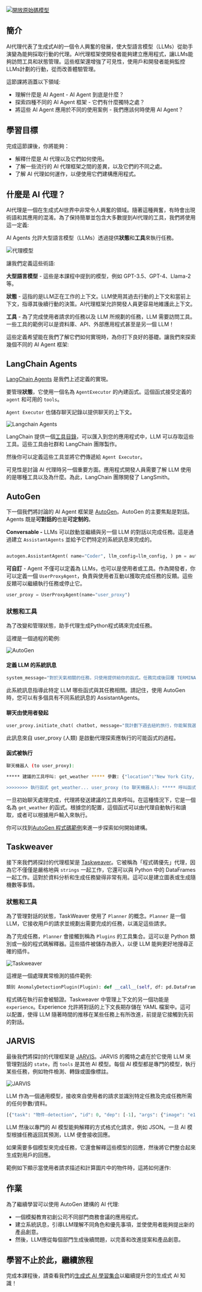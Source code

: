 ﻿[![開放原始碼模型](../../images/17-lesson-banner.png?WT.mc_id=academic-105485-koreyst)](https://aka.ms/gen-ai-lesson17-gh?WT.mc_id=academic-105485-koreyst)

## 簡介

AI代理代表了生成式AI的一個令人興奮的發展，使大型語言模型（LLMs）從助手演變為能夠採取行動的代理。AI代理框架使開發者能夠建立應用程式，讓LLMs能夠訪問工具和狀態管理。這些框架還增強了可見性，使用戶和開發者能夠監控LLMs計劃的行動，從而改善體驗管理。

這節課將涵蓋以下領域:

- 理解什麼是 AI Agent - AI Agent 到底是什麼？
- 探索四種不同的 AI Agent 框架 - 它們有什麼獨特之處？
- 將這些 AI Agent 應用於不同的使用案例 - 我們應該何時使用 AI Agent？

## 學習目標

完成這節課後，你將能夠：

- 解釋什麼是 AI 代理以及它們如何使用。
- 了解一些流行的 AI 代理框架之間的差異，以及它們的不同之處。
- 了解 AI 代理如何運作，以便使用它們建構應用程式。

## 什麼是 AI 代理？

AI代理是一個在生成式AI世界中非常令人興奮的領域。隨著這種興奮，有時會出現術語和其應用的混淆。為了保持簡單並包含大多數提到AI代理的工具，我們將使用這一定義:

AI Agents 允許大型語言模型（LLMs）透過提供**狀態**和**工具**來執行任務。

![代理模型](../../images/what-agent.png?WT.mc_id=academic-105485-koreyst)

讓我們定義這些術語:

**大型語言模型** - 這些是本課程中提到的模型，例如 GPT-3.5、GPT-4、Llama-2 等。

**狀態** - 這指的是LLM正在工作的上下文。LLM使用其過去行動的上下文和當前上下文，指導其後續行動的決策。AI代理框架允許開發人員更容易地維護此上下文。

**工具** - 為了完成使用者請求的任務以及 LLM 所規劃的任務，LLM 需要訪問工具。一些工具的範例可以是資料庫、API、外部應用程式甚至是另一個 LLM！

這些定義希望能在我們了解它們如何實現時，為你打下良好的基礎。讓我們來探索幾個不同的 AI Agent 框架:

## LangChain Agents

[LangChain Agents](https://python.langchain.com/docs/how_to/#agents?WT.mc_id=academic-105485-koreyst) 是我們上述定義的實現。

要管理**狀態**，它使用一個名為 `AgentExecutor` 的內建函式。這個函式接受定義的 `agent` 和可用的 `tools`。

`Agent Executor` 也儲存聊天記錄以提供聊天的上下文。

![Langchain Agents](../../images/langchain-agents.png?WT.mc_id=academic-105485-koreyst)

LangChain 提供一個[工具目錄](https://integrations.langchain.com/tools?WT.mc_id=academic-105485-koreyst)，可以匯入到您的應用程式中，LLM 可以存取這些工具。這些工具由社群和 LangChain 團隊製作。

然後你可以定義這些工具並將它們傳遞給 `Agent Executor`。

可見性是討論 AI 代理時另一個重要方面。應用程式開發人員需要了解 LLM 使用的是哪種工具以及為什麼。為此，LangChain 團隊開發了 LangSmith。

## AutoGen

下一個我們將討論的 AI Agent 框架是 [AutoGen](https://microsoft.github.io/autogen/?WT.mc_id=academic-105485-koreyst)。AutoGen 的主要焦點是對話。Agents 既是**可對話的**也是**可定制的**。

**Conversable -** LLMs 可以啟動並繼續與另一個 LLM 的對話以完成任務。這是通過建立 `AssistantAgents` 並給予它們特定的系統訊息來完成的。

```python

autogen.AssistantAgent( name="Coder", llm_config=llm_config, ) pm = autogen.AssistantAgent( name="Product_manager", system_message="Creative in software product ideas.", llm_config=llm_config, )

```

**可自訂** - Agent 不僅可以定義為 LLMs，也可以是使用者或工具。作為開發者，你可以定義一個 `UserProxyAgent`，負責與使用者互動以獲取完成任務的反饋。這些反饋可以繼續執行任務或停止它。

```python
user_proxy = UserProxyAgent(name="user_proxy")
```

### 狀態和工具

為了改變和管理狀態，助手代理生成Python程式碼來完成任務。

這裡是一個過程的範例:

![AutoGen](../../images/autogen.png?WT.mc_id=academic-105485-koreyst)

#### 定義 LLM 的系統訊息

```python
system_message="對於天氣相關的任務，只使用提供給你的函式。任務完成後回覆 TERMINATE。"
```

此系統訊息指導此特定 LLM 哪些函式與其任務相關。請記住，使用 AutoGen 時，您可以有多個具有不同系統訊息的 AssistantAgents。

#### 聊天由使用者發起

```python
user_proxy.initiate_chat( chatbot, message="我計劃下週去紐約旅行，你能幫我選擇穿什麼嗎？", )
```

此訊息來自 user_proxy (人類) 是啟動代理探索應執行的可能函式的過程。

#### 函式被執行

```bash
聊天機器人 (to user_proxy):

***** 建議的工具呼叫: get_weather ***** 參數: {"location":"New York City, NY","time_periond:"7","temperature_unit":"Celsius"} ******************************************************** --------------------------------------------------------------------------------

>>>>>>>> 執行函式 get_weather... user_proxy (to 聊天機器人): ***** 呼叫函式 "get_weather" 的回應 ***** 112.22727272727272 EUR ****************************************************************

```

一旦初始聊天處理完成，代理將發送建議的工具來呼叫。在這種情況下，它是一個名為 `get_weather` 的函式。根據您的配置，這個函式可以由代理自動執行和讀取，或者可以根據用戶輸入來執行。

你可以找到[AutoGen 程式碼範例](https://microsoft.github.io/autogen/docs/Examples/?WT.mc_id=academic-105485-koreyst)來進一步探索如何開始建構。

## Taskweaver

接下來我們將探討的代理框架是 [Taskweaver](https://microsoft.github.io/TaskWeaver/?WT.mc_id=academic-105485-koreyst)。它被稱為「程式碼優先」代理，因為它不僅僅是嚴格地與 `strings` 一起工作，它還可以與 Python 中的 DataFrames 一起工作。這對於資料分析和生成任務變得非常有用。這可以是建立圖表或生成隨機數等事情。

### 狀態和工具

為了管理對話的狀態，TaskWeaver 使用了 `Planner` 的概念。`Planner` 是一個 LLM，它接收用戶的請求並規劃出需要完成的任務，以滿足這些請求。

為了完成任務，`Planner` 會接觸到稱為 `Plugins` 的工具集合。這可以是 Python 類別或一般的程式碼解釋器。這些插件被儲存為嵌入，以便 LLM 能夠更好地搜尋正確的插件。

![Taskweaver](../../images/taskweaver.png?WT.mc_id=academic-105485-koreyst)

這裡是一個處理異常檢測的插件範例:

```python
類別 AnomalyDetectionPlugin(Plugin): def __call__(self, df: pd.DataFrame, time_col_name: str, value_col_name: str):
```

程式碼在執行前會被驗證。Taskweaver 中管理上下文的另一個功能是 `experience`。Experience 允許將對話的上下文長期存儲在 YAML 檔案中。這可以配置，使得 LLM 隨著時間的推移在某些任務上有所改進，前提是它接觸到先前的對話。

## JARVIS

最後我們將探討的代理框架是 [JARVIS](https://github.com/microsoft/JARVIS?tab=readme-ov-file?WT.mc_id=academic-105485-koreyst)。JARVIS 的獨特之處在於它使用 LLM 來管理對話的 `state`，而 `tools` 是其他 AI 模型。每個 AI 模型都是專門的模型，執行某些任務，例如物件檢測、轉錄或圖像標註。

![JARVIS](../../images/jarvis.png?WT.mc_id=academic-105485-koreyst)

LLM 作為一個通用模型，接收來自使用者的請求並識別特定任務及完成任務所需的任何參數/資料。

```python
[{"task": "物件-detection", "id": 0, "dep": [-1], "args": {"image": "e1.jpg" }}]
```

LLM 然後以專門的 AI 模型能夠解釋的方式格式化請求，例如 JSON。一旦 AI 模型根據任務返回其預測，LLM 便會接收回應。

如果需要多個模型來完成任務，它還會解釋這些模型的回應，然後將它們整合起來生成對用戶的回應。

範例如下顯示當使用者請求描述和計算圖片中的物件時，這將如何運作:

## 作業

為了繼續學習可以使用 AutoGen 建構的 AI 代理:

- 一個模擬教育初創公司不同部門商務會議的應用程式。
- 建立系統訊息，引導LLM理解不同角色和優先事項，並使使用者能夠提出新的產品創意。
- 然後，LLM應從每個部門生成後續問題，以完善和改進提案和產品創意。

## 學習不止於此，繼續旅程

完成本課程後，請查看我們的[生成式 AI 學習集合](https://aka.ms/genai-collection?WT.mc_id=academic-105485-koreyst)以繼續提升您的生成式 AI 知識！

